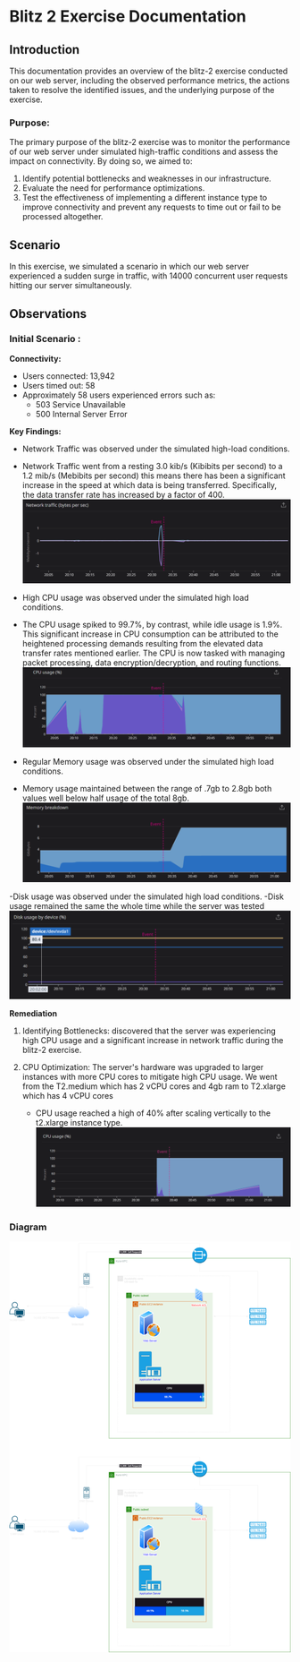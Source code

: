 # Blitz 2 Exercise Documentation

## Introduction

This documentation provides an overview of the blitz-2 exercise conducted on our web server, including the observed performance metrics, the actions taken to resolve the identified issues, and the underlying purpose of the exercise.

### Purpose:
The primary purpose of the blitz-2 exercise was to monitor the performance of our web server under simulated high-traffic conditions and assess the impact on connectivity. By doing so, we aimed to:

1. Identify potential bottlenecks and weaknesses in our infrastructure.
2. Evaluate the need for performance optimizations.
3. Test the effectiveness of implementing a different instance type to improve connectivity and prevent any requests to time out or fail to be processed altogether.

## Scenario

In this exercise, we simulated a scenario in which our web server experienced a sudden surge in traffic, with 14000 concurrent user requests hitting our server simultaneously.

## Observations

### Initial Scenario :

**Connectivity:** 
- Users connected: 13,942
- Users timed out: 58
- Approximately 58 users experienced errors such as:
    - 503 Service Unavailable
    - 500 Internal Server Error

**Key Findings:**

- Network Traffic was observed under the simulated high-load conditions.
- Network Traffic went from a resting 3.0 kib/s (Kibibits per second) to a 1.2 mib/s (Mebibits per second) this means there has been a significant increase in the speed at which data is being transferred. Specifically, the data transfer rate has increased by a factor of 400.
  ![image](Blitz-2-images/Network-traffic.png)
  
- High CPU usage was observed under the simulated high load conditions.
- The CPU usage spiked to 99.7%, by contrast, while idle usage is 1.9%. This significant increase in CPU consumption can be attributed to the heightened processing demands resulting from the elevated data transfer rates mentioned earlier. The CPU is now tasked with managing packet processing, data encryption/decryption, and routing functions.
  ![image](Blitz-2-images/CPU-usage.png)
  
- Regular Memory usage was observed under the simulated high load conditions.
- Memory usage maintained between the range of .7gb to 2.8gb both values well below half usage of the total 8gb.  
  ![image](Blitz-2-images/Memory-usage.png)

-Disk usage was observed under the simulated high load conditions.
-Disk usage remained the same the whole time while the server was tested 
 ![image](Blitz-2-images/Disk-usage.png)

**Remediation**

1. Identifying Bottlenecks: discovered that the server was experiencing high CPU usage and a significant increase in network traffic during the blitz-2 exercise.

2. CPU Optimization: The server's hardware was upgraded to larger instances with more CPU cores to mitigate high CPU usage. We went from the T2.medium which has 2 vCPU cores and 4gb ram to T2.xlarge which has 4 vCPU cores 
    - CPU usage reached a high of 40% after scaling vertically to the t2.xlarge instance type. 
     ![image](Blitz-2-images/CPU-usage-2.png)

### Diagram

![image](Blitz-2-images/Blitz-2.png)
















